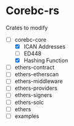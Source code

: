 # Corebc-rs

Crates to modify

- [ ] corebc-core
  - [x] ICAN Addresses
  - [ ] ED448
  - [x] Hashing Function
- [ ] ethers-contract
- [ ] ethers-etherscan
- [ ] ethers-middleware
- [ ] ethers-providers
- [ ] ethers-signers
- [ ] ethers-solc
- [ ] ethers
- [ ] examples
